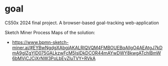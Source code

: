 # goal
CS50x 2024 final project. A browser-based goal-tracking web-application

Sketch Miner Process Maps of the solution:

- https://www.bpmn-sketch-miner.ai/#EYBwNgdgXAbgjAKALRIQVQM4FMBOUEBqAllgO4AEAtgJ7kDmA9gIZgYID075GALkzwFcM5IsIDkDCOR44mAYwDWY8kwgATchIBmW6bMVjCJCjXrNW3PoLbEyZluTVY+RVkA
